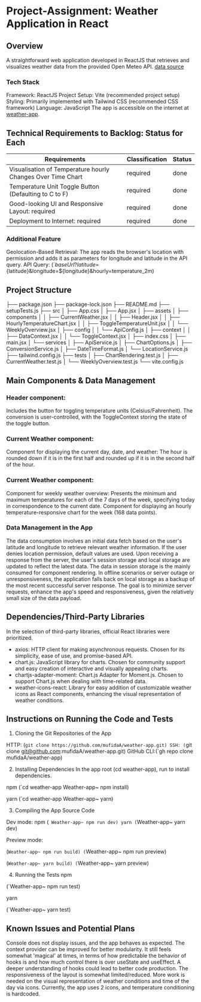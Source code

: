 # Project-Assignment: Weather Application in React

## Overview
A straightforward web application developed in ReactJS that retrieves and visualizes weather data from the provided Open Meteo API.
[data source](https://open-meteo.com/en/docs#latitude=65.01&longitude=25.47&hourly=temperature_2m)

### Tech Stack
Framework: ReactJS
Project Setup: Vite (recommended project setup)
Styling: Primarily implemented with Tailwind CSS (recommended CSS framework)
Language: JavaScript
The app is accessible on the internet at [weather-app](https://github.com/mufidaA/weather-app).

## Technical Requirements to Backlog: Status for Each

| Requirements                                                 | Classification |Status |
| -------------------------------------------------------------|----------------|----------|
| Visualisation of Temperature hourly Changes Over Time  Chart | required       | done     |
| Temperature Unit Toggle Button (Defaulting to C to F)        | required       | done     |
| Good-looking UI and Responsive Layout: required              | required       | done     |
| Deployment to Internet: required                             | required       | done     |

### Additional Feature
Geolocation-Based Retrieval: The app reads the browser's location with permission and adds it as parameters for longitude and latitude in the API query.
API Query: (`${baseUrl}?latitude=${latitude}&longitude=${longitude}&hourly=temperature_2m) 

## Project Structure

├── package.json
├── package-lock.json
├── README.md
├── setupTests.js
├── src
│   ├── App.css
│   ├── App.jsx
│   ├── assets
│   ├── components
│   │   ├── CurrentWeather.jsx
│   │   ├── Header.jsx
│   │   ├── HourlyTemperatureChart.jsx
│   │   ├── ToggleTemperatureUnit.jsx
│   │   └── WeeklyOverview.jsx
│   ├── config
│   │   └── ApiConfig.js
│   ├── context
│   │   ├── DataContext.jsx
│   │   └── ToggleContext.jsx
│   ├── index.css
│   ├── main.jsx
│   └── services
│       ├── ApiService.js
│       ├── ChartOptions.js
│       ├── ConversionService.js
│       ├── DateTimeFormat.js
│       └── LocationService.js
├── tailwind.config.js
├── tests
│   ├── ChartRendering.test.js
│   ├── CurrentWeather.test.js
│   └── WeeklyOverview.test.js
└── vite.config.js

## Main Components & Data Management
### Header component:
Includes the button for toggling temperature units (Celsius/Fahrenheit). The conversion is user-controlled, with the ToggleContext storing the state of the toggle button.

### Current Weather component:
Component for displaying the current day, date, and weather: The hour is rounded down if it is in the first half and rounded up if it is in the second half of the hour.

### Current Weather component:
Component for weekly weather overview: Presents the minimum and maximum temperatures for each of the 7 days of the week, specifying today in correspondence to the current date.
Component for displaying an hourly temperature-responsive chart for the week (168 data points).

### Data Management in the App
The data consumption involves an initial data fetch based on the user's latitude and longitude to retrieve relevant weather information. If the user denies location permission, default values are used.
Upon receiving a response from the server, the user's session storage and local storage are updated to reflect the latest data.
The data in session storage is the mainly consumed for component rendering.
In offline scenarios or server outage or unresponsiveness, the application falls back on local storage as a backup of the most recent successful server response.
The goal is to minimize server requests, enhance the app's speed and responsiveness, given the relatively small size of the data payload.

## Dependencies/Third-Party Libraries
In the selection of third-party libraries, official React libraries were prioritized.

- axios: HTTP client for making asynchronous requests. Chosen for its simplicity, ease of use, and promise-based API.
- chart.js: JavaScript library for charts. Chosen for community support and easy creation of interactive and visually appealing charts.
- chartjs-adapter-moment: Chart.js Adapter for Moment.js. Chosen to support Chart.js when dealing with time-related data.
- weather-icons-react: Library for easy addition of customizable weather icons as React components, enhancing the visual representation of weather conditions.

## Instructions on Running the Code and Tests

1. Cloning the Git Repositories of the App

HTTP: (`git clone https://github.com/mufidaA/weather-app.git)
SSH: (`git clone git@github.com:mufidaA/weather-app.git)
GitHub CLI:(`gh repo clone mufidaA/weather-app)

2. Installing Dependencies
In the app root (cd weather-app), run to install dependencies.

npm
(`cd weather-app
Weather-app~ npm install)

yarn
(`cd weather-app
Weather-app~ yarn)

3. Compiling the App Source Code

Dev mode:
npm
(`
Weather-app~ npm run dev)
yarn
(`Weather-app~ yarn dev)

Preview mode:

(`Weather-app~ npm run build)
(`Weather-app~ npm run preview)

(`Weather-app~ yarn build)
(`Weather-app~ yarn preview)

4. Running the Tests
npm

(`Weather-app~ npm run test)

yarn

(`Weather-app~ yarn test)

## Known Issues and Potential Plans
Console does not display issues, and the app behaves as expected.
The context provider can be improved for better modularity. It still feels somewhat 'magical' at times, in terms of how predictable the behavior of hooks is and how much control there is over useState and useEffect. A deeper understanding of hooks could lead to better code production.
The responsiveness of the layout is somewhat limited/reduced.
More work is needed on the visual representation of weather conditions and time of the day via icons. Currently, the app uses 2 icons, and temperature conditioning is hardcoded.
